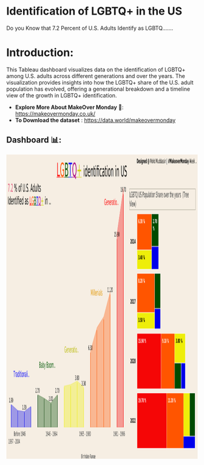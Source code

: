 # Identification of LGBTQ+ in the US 
Do you Know that 7.2 Percent of U.S. Adults Identify as LGBTQ.......

# Introduction: 
This Tableau dashboard visualizes data on the identification of LGBTQ+ among U.S. adults across different generations and over the years. The visualization provides insights into how the LGBTQ+ share of the U.S. adult population has evolved, offering a generational breakdown and a timeline view of the growth in LGBTQ+ identification.

- **Explore More About MakeOver Monday** 🔗: https://makeovermonday.co.uk/
- **To Download the dataset** : https://data.world/makeovermonday

## Dashboard 📊: 
<div align="center">
    <img src="https://github.com/mohd-muddassir99/MakeoverMonday-TableauProjects/blob/main/Identification%20of%20LGBTQ%2B%20in%20the%20US%20%7C%7C%20%23MOM%20W23%20-%202024/Identification%20of%20LGBTQ%2B%20in%20the%20US%20__%20%23MakeoverMonday%20Week%2023%20-%202024.png" width="1300px" height="800px">
</div> 
